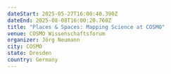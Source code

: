 ```yaml
---
dateStart: 2025-05-27T16:00:40.390Z
dateEnd: 2025-08-08T16:00:20.760Z
title: "Places & Spaces: Mapping Science at COSMO"
venue: COSMO Wissenschaftsforum
organizer: Jörg Neumann
city: COSMO
state: Dresden
country: Germany
---
```

